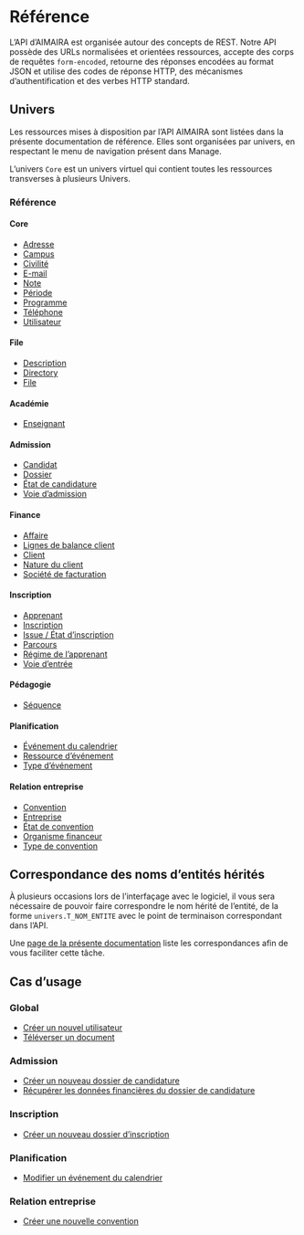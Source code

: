 # Référence

L’API d’AIMAIRA est organisée autour des concepts de REST. Notre API possède des URLs normalisées et orientées 
ressources, accepte des corps de requêtes `form-encoded`, retourne des réponses encodées au format JSON et utilise des 
codes de réponse HTTP, des mécanismes d’authentification et des verbes HTTP standard.

## Univers

Les ressources mises à disposition par l’API AIMAIRA sont listées dans la présente documentation de référence. 
Elles sont organisées par univers, en respectant le menu de navigation présent dans Manage.

L’univers `Core` est un univers virtuel qui contient toutes les ressources transverses à plusieurs Univers.

### Référence

#### Core

- [Adresse](/reference/ressources/core/adresse)
- [Campus](/reference/ressources/core/campus)
- [Civilité](/reference/ressources/core/civilite)
- [E-mail](/reference/ressources/core/e-mail)
- [Note](/reference/ressources/core/note)
- [Période](/reference/ressources/core/periode)
- [Programme](/reference/ressources/core/programme)
- [Téléphone](/reference/ressources/core/telephone)
- [Utilisateur](/reference/ressources/core/utilisateur)

#### File

- [Description](/reference/ressources/file/description)
- [Directory](/reference/ressources/file/directory)
- [File](/reference/ressources/file/file)

#### Académie

- [Enseignant](/reference/ressources/academie/enseignant)

#### Admission

- [Candidat](/reference/ressources/admission/candidat)
- [Dossier](/reference/ressources/admission/dossier)
- [État de candidature](/reference/ressources/admission/etat-de-candidature)
- [Voie d’admission](/reference/ressources/admission/voie-d-admission)

#### Finance

- [Affaire](/reference/ressources/finance/affaire)
- [Lignes de balance client](/reference/ressources/finance/balance-client)
- [Client](/reference/ressources/finance/client)
- [Nature du client](/reference/ressources/finance/nature-client)
- [Société de facturation](/reference/ressources/finance/societe-de-facturation)

#### Inscription

- [Apprenant](/reference/ressources/inscription/apprenant)
- [Inscription](/reference/ressources/inscription/inscription)
- [Issue / État d’inscription](/reference/ressources/inscription/issue-etat-d-inscription)
- [Parcours](/reference/ressources/inscription/parcours)
- [Régime de l’apprenant](/reference/ressources/inscription/regime-de-l-apprenant)
- [Voie d’entrée](/reference/ressources/inscription/voie-d-entree)

#### Pédagogie

- [Séquence](/reference/ressources/pedagogie/sequence)

#### Planification

- [Événement du calendrier](/reference/ressources/planification/evenement-du-calendrier)
- [Ressource d’événement](/reference/ressources/planification/ressource-d-evenement)
- [Type d’événement](/reference/ressources/planification/type-d-evenement)

#### Relation entreprise

- [Convention](/reference/ressources/relation-entreprise/convention)
- [Entreprise](/reference/ressources/relation-entreprise/entreprise)
- [État de convention](/reference/ressources/relation-entreprise/etat-de-convention)
- [Organisme financeur](/reference/ressources/relation-entreprise/organisme-financeur)
- [Type de convention](/reference/ressources/relation-entreprise/type-de-convention)

## Correspondance des noms d’entités hérités

À plusieurs occasions lors de l’interfaçage avec le logiciel, il vous sera nécessaire de pouvoir faire correspondre le
nom hérité de l’entité, de la forme `univers.T_NOM_ENTITE` avec le point de terminaison correspondant dans l’API.

Une [page de la présente documentation](/reference/correspondance-entites-noms-herites) liste les correspondances afin 
de vous faciliter cette tâche.

## Cas d’usage

### Global

- [Créer un nouvel utilisateur](/reference/cas-d-usage/creer-un-nouvel-utilisateur) 
- [Téléverser un document](/reference/cas-d-usage/televerser-un-document)

### Admission

- [Créer un nouveau dossier de candidature](/reference/cas-d-usage/creer-un-nouveau-dossier-de-candidature)
- [Récupérer les données financières du dossier de candidature](/reference/cas-d-usage/recuperer-les-donnees-financieres-du-dossier-de-candidature)

### Inscription

- [Créer un nouveau dossier d’inscription](/reference/cas-d-usage/creer-un-nouveau-dossier-d-inscription)

### Planification

- [Modifier un événement du calendrier](/reference/cas-d-usage/modifier-un-evenement-du-calendrier)

### Relation entreprise

- [Créer une nouvelle convention](/reference/cas-d-usage/creer-une-nouvelle-convention)